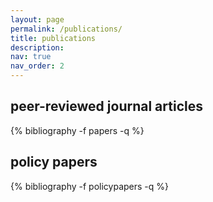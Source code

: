 ```yaml
---
layout: page
permalink: /publications/
title: publications
description:
nav: true
nav_order: 2
---
```


<!-- _pages/publications.md -->
<div class="publications">
<h2>peer-reviewed journal articles</h2>
  {% bibliography -f papers -q %}

<h2>policy papers</h2>
  {% bibliography -f policypapers -q %}

</div>
